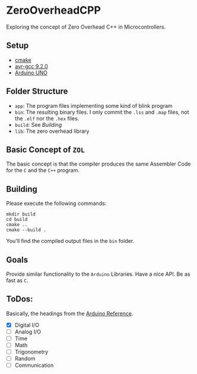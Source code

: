 # ZeroOverheadCPP
Exploring the concept of Zero Overhead C++ in Microcontrollers.

## Setup
 * [cmake](https://cmake.org/download/)
 * [avr-gcc 9.2.0](https://blog.zakkemble.net/avr-gcc-builds/)
 * [Arduino UNO](https://store.arduino.cc/arduino-uno-rev3)

## Folder Structure
 * `app`: The program files implementing some kind of blink program
 * `bin`: The resulting binary files. I only commit the `.lss` and `.map` files, not the `.elf` nor the `.hex` files.
 * `build`: See *Building*
 * `lib`: The zero overhead library

## Basic Concept of `ZOL`
The basic concept is that the compiler produces the same Assembler Code for the `C` and the `C++` program.

## Building
Please execute the following commands:
```shell script
mkdir build
cd build
cmake ..
cmake --build .
```
You'll find the compiled output files in the `bin` folder.

## Goals
Provide similar functionality to the `Arduino` Libraries. Have a nice API. Be as fast as `C`.

## ToDos:
Basically, the headings from the [Arduino Reference](https://www.arduino.cc/reference/en).
 * [X] Digital I/O
 * [ ] Analog I/O
 * [ ] Time
 * [ ] Math
 * [ ] Trigonometry
 * [ ] Random
 * [ ] Communication